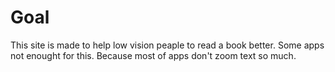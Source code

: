# Goal
This site is made to help low vision peaple to read a book better. 
Some apps not enought for this. Because most of apps don't zoom text so much. 
